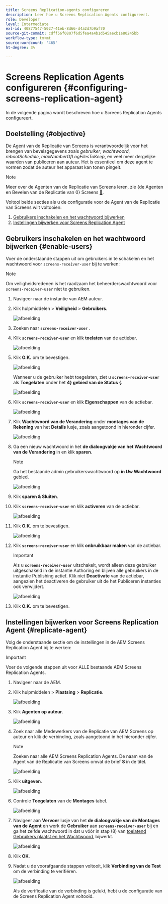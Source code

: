 ```yaml
---
title: Screens Replication-agents configureren
description: Leer hoe u Screens Replication Agents configureert.
role: Developer
level: Intermediate
exl-id: 40877547-5027-41eb-8d66-d4a2d7b9af70
source-git-commit: cdff56f0807f6d5fea4a4b1d545aecb1e80245bb
workflow-type: tm+mt
source-wordcount: '465'
ht-degree: 3%

---
```


# Screens Replication Agents configureren {#configuring-screens-replication-agent}

In de volgende pagina wordt beschreven hoe u Screens Replication Agents configureert.

## Doelstelling {#objective}

De Agent van de Replicatie van Screens is verantwoordelijk voor het brengen van bevelsgegevens zoals *gebruiker*, *wachtwoord*, *rebootSchedule*, *maxNumberOfLogFilesToKeep*, en veel meer dergelijke waarden van publiceren aan auteur. Het is essentieel om deze agent te vormen zodat de auteur het apparaat kan tonen pingelt.

>[!NOTE]
>Meer over de Agenten van de Replicatie van Screens leren, zie {de Agenten en Bevelen van de Replicatie van 0} Screens [&#128279;](https://experienceleague.adobe.com/nl/docs/experience-manager-screens/user-guide/administering/author-publish/author-publish-architecture-overview#screens-replication-agents-and-commands).

Voltooi beide secties als u de configuratie voor de Agent van de Replicatie van Screens wilt voltooien:

1. [Gebruikers inschakelen en het wachtwoord bijwerken](#enable-users)
1. [Instellingen bijwerken voor Screens Replication Agent](#replicate-agent)

## Gebruikers inschakelen en het wachtwoord bijwerken {#enable-users}

Voer de onderstaande stappen uit om gebruikers in te schakelen en het wachtwoord voor `screens-receiver-user` bij te werken:

>[!NOTE]
>Om veiligheidsredenen is het raadzaam het beheerderswachtwoord voor `screens-receiver-user` niet te gebruiken.

1. Navigeer naar de instantie van AEM auteur.

1. Klik hulpmiddelen > **Veiligheid** > **Gebruikers**.

   ![afbeelding](/help/user-guide/assets/screens-replication/screens-replication1.png)

1. Zoeken naar **`screens-receiver-user`** .

1. Klik **`screens-receiver-user`** en klik **toelaten** van de actiebar.

   ![afbeelding](/help/user-guide/assets/screens-replication/screens-replication2.png)

1. Klik **O.K.** om te bevestigen.

   ![afbeelding](/help/user-guide/assets/screens-replication/screens-replication3.png)

   Wanneer u de gebruiker hebt toegelaten, ziet u **`screens-receiver-user`** als **Toegelaten** onder het **4&rbrace; gebied van de Status &lbrace;.**

   ![afbeelding](/help/user-guide/assets/screens-replication/screens-replication4.png)

1. Klik **`screens-receiver-user`** en klik **Eigenschappen** van de actiebar.

   ![afbeelding](/help/user-guide/assets/screens-replication/screens-replication5.png)

1. Klik **Wachtwoord van de Verandering** onder **montages van de Rekening** van het **Details** lusje, zoals aangetoond in hieronder cijfer.

   ![afbeelding](/help/user-guide/assets/screens-replication/screens-replication6.png)

1. Ga een nieuw wachtwoord in het **de dialoogvakje van het Wachtwoord van de Verandering** in en klik **sparen**.

   >[!NOTE]
   >Ga het bestaande admin gebruikerswachtwoord op **in Uw Wachtwoord** gebied.

   ![afbeelding](/help/user-guide/assets/screens-replication/screens-replication7.png)

1. Klik **sparen &amp; Sluiten**.

1. Klik **`screens-receiver-user`** en klik **activeren** van de actiebar.

   ![afbeelding](/help/user-guide/assets/screens-replication/screens-replication8.png)

1. Klik **O.K.** om te bevestigen.

   ![afbeelding](/help/user-guide/assets/screens-replication/screens-replication9.png)

1. Klik **`screens-receiver-user`** en klik **onbruikbaar maken** van de actiebar.

   >[!IMPORTANT]
   > Als u **`screens-receiver-user`** uitschakelt, wordt alleen deze gebruiker uitgeschakeld in de instantie Authoring en blijven alle gebruikers in de instantie Publishing actief. Klik niet **Deactivate** van de actiebar, aangezien het deactiveren de gebruiker uit de het Publiceren instanties ook verwijdert.

   ![afbeelding](/help/user-guide/assets/screens-replication/screens-replication10.png)

1. Klik **O.K.** om te bevestigen.

## Instellingen bijwerken voor Screens Replication Agent {#replicate-agent}

Volg de onderstaande sectie om de instellingen in de AEM Screens Replication Agent bij te werken:

>[!IMPORTANT]
>Voer de volgende stappen uit voor ALLE bestaande AEM Screens Replication Agents.

1. Navigeer naar de AEM.
1. Klik hulpmiddelen > **Plaatsing** > **Replicatie**.

   ![afbeelding](/help/user-guide/assets/screens-replication/screens-replication1a.png)

1. Klik **Agenten op auteur**.

   ![afbeelding](/help/user-guide/assets/screens-replication/screens-replication1b.png)

1. Zoek naar alle Medewerkers van de Replicatie van AEM Screens op auteur en klik de verbinding, zoals aangetoond in het hieronder cijfer.

   >[!NOTE]
   >Zoeken naar alle AEM Screens Replication Agents. De naam van de Agent van de Replicatie van Screens omvat de brief **S** in de titel.

   ![afbeelding](/help/user-guide/assets/screens-replication/screens-replication1c.png)

1. Klik **uitgeven**.

   ![afbeelding](/help/user-guide/assets/screens-replication/screens-replication1d.png)

1. Controle **Toegelaten** van de **Montages** tabel.

   ![afbeelding](/help/user-guide/assets/screens-replication/screens-replication1e.png)

1. Navigeer aan **Vervoer** lusje van het **de dialoogvakje van de Montages van de Agent** en werk de **Gebruiker** aan **`screens-receiver-user`** bij en ga het zelfde wachtwoord in dat u vóór in stap (8) van [&#x200B; toelatend Gebruikers plaatst en het Wachtwoord &#x200B;](#enable-users) bijwerkt.

   ![afbeelding](/help/user-guide/assets/screens-replication/screens-replication1-f.png)

1. Klik **OK**.

1. Nadat u de voorafgaande stappen voltooit, klik **Verbinding van de Test** om de verbinding te verifiëren.

   ![afbeelding](/help/user-guide/assets/screens-replication/screens-replication1g.png)

   Als de verificatie van de verbinding is gelukt, hebt u de configuratie van de Screens Replication Agent voltooid.
